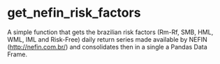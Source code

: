 # get_nefin_risk_factors
A simple function that gets the brazilian risk factors (Rm-Rf, SMB, HML, WML, IML and Risk-Free) daily return series made available by NEFIN (http://nefin.com.br/) and consolidates then in a single a Pandas Data Frame.
